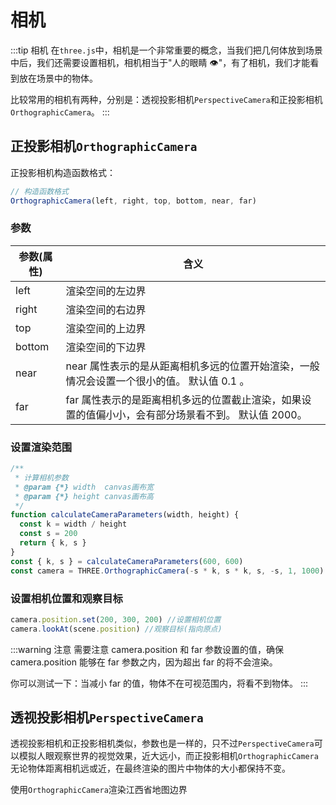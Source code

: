 # 相机

:::tip 相机
在`three.js`中，相机是一个非常重要的概念，当我们把几何体放到场景中后，我们还需要设置相机，相机相当于"人的眼睛 👁"，有了相机，我们才能看到放在场景中的物体。

比较常用的相机有两种，分别是：透视投影相机`PerspectiveCamera`和正投影相机`OrthographicCamera`。
:::

## 正投影相机`OrthographicCamera`

正投影相机构造函数格式：

```js
// 构造函数格式
OrthographicCamera(left, right, top, bottom, near, far)
```

### 参数

| 参数(属性) | 含义                                                                                               |
| ---------- | -------------------------------------------------------------------------------------------------- |
| left       | 渲染空间的左边界                                                                                   |
| right      | 渲染空间的右边界                                                                                   |
| top        | 渲染空间的上边界                                                                                   |
| bottom     | 渲染空间的下边界                                                                                   |
| near       | near 属性表示的是从距离相机多远的位置开始渲染，一般情况会设置一个很小的值。 默认值 0.1 。          |
| far        | far 属性表示的是距离相机多远的位置截止渲染，如果设置的值偏小小，会有部分场景看不到。 默认值 2000。 |

### 设置渲染范围

```js
/**
 * 计算相机参数
 * @param {*} width  canvas画布宽
 * @param {*} height canvas画布高
 */
function calculateCameraParameters(width, height) {
  const k = width / height
  const s = 200
  return { k, s }
}
const { k, s } = calculateCameraParameters(600, 600)
const camera = THREE.OrthographicCamera(-s * k, s * k, s, -s, 1, 1000)
```

### 设置相机位置和观察目标

```js
camera.position.set(200, 300, 200) //设置相机位置
camera.lookAt(scene.position) //观察目标(指向原点)
```

:::warning 注意
需要注意 camera.position 和 far 参数设置的值，确保 camera.position 能够在 far 参数之内，因为超出 far 的将不会渲染。

你可以测试一下：当减小 far 的值，物体不在可视范围内，将看不到物体。
:::

## 透视投影相机`PerspectiveCamera`

透视投影相机和正投影相机类似，参数也是一样的，只不过`PerspectiveCamera`可以模拟人眼观察世界的视觉效果，近大远小，而正投影相机`OrthographicCamera`无论物体距离相机远或近，在最终渲染的图片中物体的大小都保持不变。

使用`OrthographicCamera`渲染江西省地图边界

<script setup>
    import ThreeCamera from '../components/demo/three/threeCamera.vue'
</script>

<ThreeCamera />
